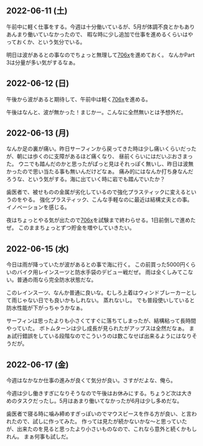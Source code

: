 ## 2022-06-11 (土)

午前中に軽く仕事をする。今週は十分働いているが、5月が体調不良とかもありあんまり働いていなかったので、
暇な時に少し追加で仕事を進めるくらいはやっておくか、という気分でいる。

明日は波があるとの事なのでちょっと無理して[706x](706x.md)を進めておく。
なんかPart 3は分量が多い気がするなぁ。

## 2022-06-12 (日)

午後から波があると期待して、午前中は軽く[706x](706x.md)を進める。

午後はなんと、波が無かった！まじかー。こんなに全然無いとは予想外だ。

## 2022-06-13 (月)

なんか足の裏が痛い。昨日サーフィンから戻ってきた時は少し痛いくらいだったが、朝には歩くのに支障があるほど痛くなり、
昼前くらいにはだいぶおさまった。
ウニでも踏んだのかと思ったがぱっと見はそれっぽく無いし、昨日は波無かったので思い当たる事も無いんだけどなぁ。
痛み的にはなんか打ち身なんだろうな、という気がする。海に出ていく時に岩でも踏んでいたか？

歯医者で、被せものの金属が劣化しているので強化プラスティックに変えるというのをやる。
強化プラスティック、こんな手軽なのに最近は結構丈夫との事。
イノベーションを感じる。

夜はちょっとやる気が出たので[706x](706x.md)を試験まで終わらせる。1日前倒しで進めたぜ。
このままちょっとずつ貯金を増やしていきたい。

## 2022-06-15 (水)

今日は雨が降っていたが波があるとの事で海に行く。
この前買った5000円くらいのバイク用レインスーツと防水手袋のデビュー戦だぜ。
雨は全くしみてこない。普通の雨なら完全防水状態だな。

このレインスーツ、なんか普通に良いな。むしろ上着はウィンドブレーカーとして雨じゃない日でも良いかもしれない。
蒸れないし。
でも普段使いしていると防水性能が下がっちゃうかなぁ。

サーフィンは思ったよりも小さくてすぐに落ちてしまったが、結構粘って長時間やっていた。
ボトムターンは少し成長が見られたがアップスは全然だなぁ。
まぁ試行錯誤をしている段階なのでこういうのは数こなせば出来るようにはなりそうだが。

## 2022-06-17 (金)

今週はなかなか仕事の進みが良くて気分が良い。さすがだよな、俺ら。

今週は少し働きすぎになりそうなので午後はお休みにする。ちょうど次は大きめのタスクだったし。5月はあまり働いてなかったが6月は少し多めだな。

歯医者で寝る時に噛み締めすぎっぽいのでマウスピースを作る方が良い、と言われたので、試しに作ってみた。
作っては見たが続かないかな〜と思っていたが、出来たのを見ると思ったより小さいものなので、これなら意外と続くかもしれん。
まぁ何事も試しだ。